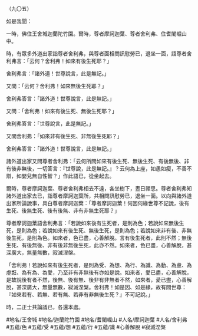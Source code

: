 （九〇五）

如是我聞：

一時，佛住王舍城迦蘭陀竹園。爾時，尊者摩訶迦葉、尊者舍利弗、住耆闍崛山中。

時，有眾多外道出家詣尊者舍利弗，與尊者面相問訊慰勞已，退坐一面，語尊者舍利弗言：「云何？舍利弗！如來有後生死耶？」

舍利弗言：「諸外道！世尊說言，此是無記。」

又問：「云何？舍利弗！如來無後生死耶？」

舍利弗答言：「諸外道！世尊說言，此是無記。」

又問：「舍利弗！如來有後生死、無後生死耶？」

舍利弗答言：「世尊說言，此是無記。」

又問舍利弗：「如來非有後生死、非無後生死耶？」

舍利弗答言：「諸外道！世尊說言，此是無記。」

諸外道出家又問尊者舍利弗：「云何所問如來有後生死、無後生死、有後無後、非有後非無後，一切答言：『世尊說，此是無記。』？云何為上座，如愚如癡，不善不辯，如嬰兒無自性智？」作此語已，從坐起去。

爾時，尊者摩訶迦葉、尊者舍利弗相去不遠，各坐樹下，晝日禪思。尊者舍利弗知諸外道出家去已，詣尊者摩訶迦葉所，共相問訊慰勞已，退坐一面。以向與諸外道出家所論說事，具白尊者摩訶迦葉：「尊者摩訶迦葉！何因何緣世尊不記說，後有生死、後無生死、後有後無、非有非無生死耶？」

尊者摩訶迦葉語舍利弗言：「若說如來後有生死者，是則為色；若說如來無後生死，是則為色；若說如來有後生死、無後生死，是則為色；若說如來非有後、非無後生死，是則為色。如來者，色已盡，心善解脫。言有後生死者，此則不然；無後生死、有後無後、非有後非無後生死，此亦不然。如來者，色已盡，心善解脫，甚深廣大，無量無數，寂滅涅槃。

「舍利弗！若說如來有後生死者，是則為受、為想、為行、為識、為動、為慮、為虛誑、為有為、為愛，乃至非有非無後有亦如是說。如來者，愛已盡，心善解脫，是故說後有者不然，後無、後有無、後非有非無者不然，如來者，愛已盡，心善解脫，甚深廣大，無量無數，寂滅涅槃。舍利弗！如是因、如是緣，故有問世尊：『如來若有、若無、若有無、若非有非無後生死？』不可記說。」

時，二正士共論議已，各還本處。

#地名/王舍城
#地名/迦蘭陀竹園
#地名/耆闍崛山
#人名/摩訶迦葉
#人名/舍利弗
#五蘊/色
#五蘊/受
#五蘊/想
#五蘊/行
#五蘊/識
#心善解脫
#寂滅涅槃

